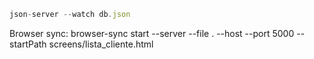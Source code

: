 ```js
json-server --watch db.json
```

Browser sync: browser-sync start --server --file . --host --port 5000 --startPath screens/lista_cliente.html